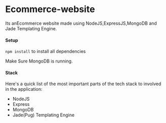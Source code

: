 # Ecommerce-website

Its anEcommerce website made using NodeJS,ExpressJS,MongoDB and Jade Templating Engine.

#### Setup
`npm install` to install all dependencies

Make Sure MongoDB is running.

#### Stack
Here's a quick list of the most important parts of the tech stack to involved in the application:
- NodeJS
- Express
- MongoDB
- Jade(Pug) Templating Engine


